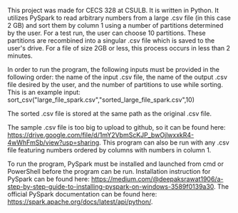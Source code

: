 This project was made for CECS 328 at CSULB. It is written in Python. It utilizes PySpark to read arbitrary numbers from a large .csv file (in this case 2 GB) and sort them by column 1 using a number of partitions determined by the user. For a test run, the user can choose 10 partitions. These partitions are recombined into a singular .csv file which is saved to the user's drive. For a file of size 2GB or less, this process occurs in less than 2 minutes.

In order to run the program, the following inputs must be provided in the following order: the name of the input .csv file, the name of the output .csv file desired by the user, and the number of partitions to use while sorting. This is an example input: sort_csv("large_file_spark.csv","sorted_large_file_spark.csv",10)

The sorted .csv file is stored at the same path as the original .csv file.

The sample .csv file is too big to upload to github, so it can be found here: https://drive.google.com/file/d/1mY2VbmScKJP_bwOjlwxxkR4-4wWhFmSb/view?usp=sharing. This program can also be run with any .csv file featuring numbers ordered by columns with numbers in column 1.

To run the program, PySpark must be installed and launched from cmd or PowerShell before the program can be run. Installation instruction for PySpark can be found here: https://medium.com/@deepaksrawat1906/a-step-by-step-guide-to-installing-pyspark-on-windows-3589f0139a30. The official PySpark documentation can be found here: https://spark.apache.org/docs/latest/api/python/.
